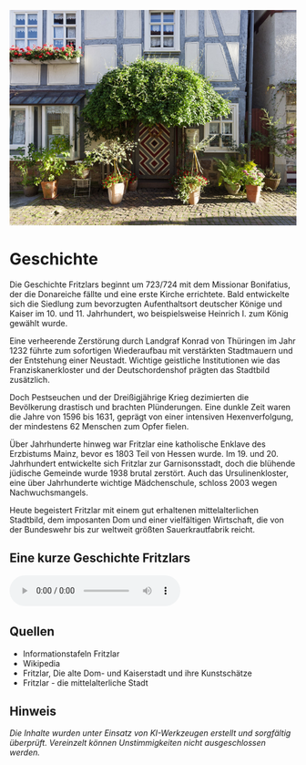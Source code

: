 ![expect](./images/fritzlar/expect.jpg)

# Geschichte

Die Geschichte Fritzlars beginnt um 723/724 mit dem Missionar Bonifatius, der die Donareiche fällte und eine erste Kirche errichtete. Bald entwickelte sich die Siedlung zum bevorzugten Aufenthaltsort deutscher Könige und Kaiser im 10. und 11. Jahrhundert, wo beispielsweise Heinrich I. zum König gewählt wurde. 

Eine verheerende Zerstörung durch Landgraf Konrad von Thüringen im Jahr 1232 führte zum sofortigen Wiederaufbau mit verstärkten Stadtmauern und der Entstehung einer Neustadt. Wichtige geistliche Institutionen wie das Franziskanerkloster und der Deutschordenshof prägten das Stadtbild zusätzlich. 

Doch Pestseuchen und der Dreißigjährige Krieg dezimierten die Bevölkerung drastisch und brachten Plünderungen. Eine dunkle Zeit waren die Jahre von 1596 bis 1631, geprägt von einer intensiven Hexenverfolgung, der mindestens 62 Menschen zum Opfer fielen. 

Über Jahrhunderte hinweg war Fritzlar eine katholische Enklave des Erzbistums Mainz, bevor es 1803 Teil von Hessen wurde. Im 19. und 20. Jahrhundert entwickelte sich Fritzlar zur Garnisonsstadt, doch die blühende jüdische Gemeinde wurde 1938 brutal zerstört. Auch das Ursulinenkloster, eine über Jahrhunderte wichtige Mädchenschule, schloss 2003 wegen Nachwuchsmangels. 

Heute begeistert Fritzlar mit einem gut erhaltenen mittelalterlichen Stadtbild, dem imposanten Dom und einer vielfältigen Wirtschaft, die von der Bundeswehr bis zur weltweit größten Sauerkrautfabrik reicht.

## Eine kurze Geschichte Fritzlars

<audio controls class="full-width-audio">
  <source src="locales/fritzlar/de/expect.mp3" type="audio/mpeg">
  Dein Browser unterstützt kein Audioelement.
</audio>

## Quellen

- Informationstafeln Fritzlar
- Wikipedia
- Fritzlar, Die alte Dom- und Kaiserstadt und ihre Kunstschätze
- Fritzlar - die mittelalterliche Stadt

## Hinweis

_Die Inhalte wurden unter Einsatz von KI-Werkzeugen erstellt und sorgfältig überprüft. Vereinzelt können Unstimmigkeiten nicht ausgeschlossen werden._